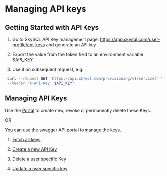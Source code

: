 # Managing API keys

## **Getting Started with API Keys**
1. Go to SkySQL API Key management page: https://app.skysql.com/user-profile/api-keys and generate an API key

2. Export the value from the token field to an environment variable $API_KEY

3. Use it on subsequent request, e.g:
```bash 
 curl --request GET 'https://api.skysql.com/provisioning/v1/services' \
 --header "X-API-Key: $API_KEY"
```

## **Managing API Keys**

Use the [Portal](https://app.skysql.com/user-profile/api-keys) to create new, revoke or permanently delete these Keys.  

OR

You can use the swagger API portal to manage the keys.

1. [Fetch all keys](https://apidocs.skysql.com/#/allowed_roles:ADMIN;MEMBER/get_organization_v1_users__user_id__api_keys)

2. [Create a new API Key](https://apidocs.skysql.com/#/allowed_roles:ADMIN;MEMBER/post_organization_v1_users__user_id__api_keys)

3. [Delete a user specific Key](https://apidocs.skysql.com/#/allowed_roles:ADMIN;MEMBER/get_organization_v1_users__user_id__api_keys__key_id_)

4. [Update a user specific key ](https://apidocs.skysql.com/#/allowed_roles:ADMIN;MEMBER/patch_organization_v1_users__user_id__api_keys__key_id_)
